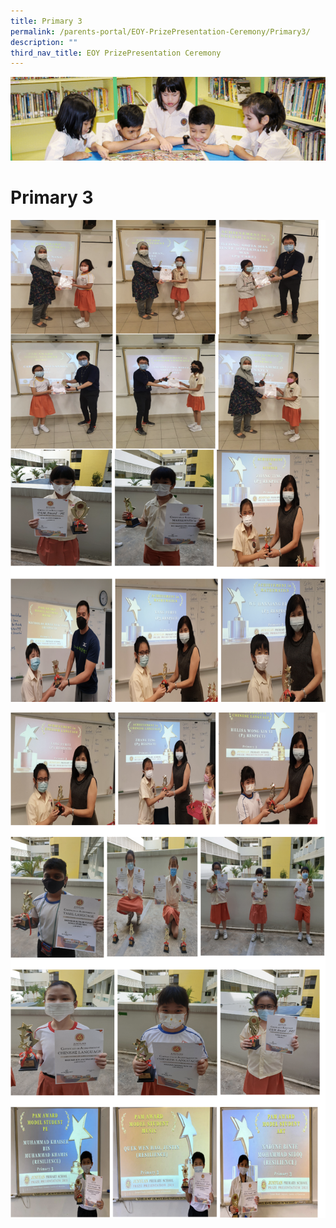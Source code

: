 ```yaml
---
title: Primary 3
permalink: /parents-portal/EOY-PrizePresentation-Ceremony/Primary3/
description: ""
third_nav_title: EOY PrizePresentation Ceremony
---
```

![](/images/banner.gif)

  
  
# Primary 3


![](/images/P31.png)

![](/images/P32.png)